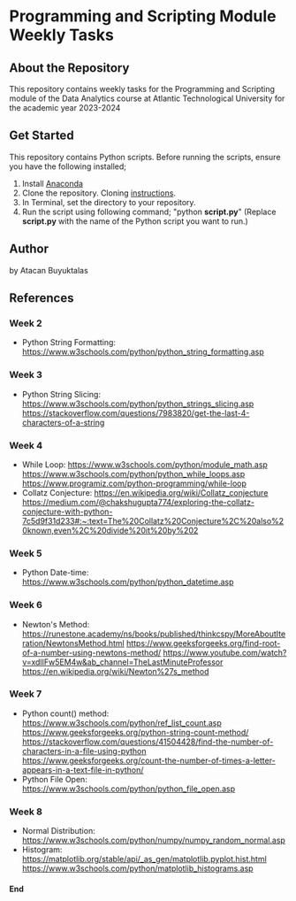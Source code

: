 # Programming and Scripting Module Weekly Tasks


## About the Repository

This repository contains weekly tasks for the Programming and Scripting module of the Data Analytics course at Atlantic Technological University for the academic year 2023-2024

## Get Started
This repository contains Python scripts. Before running the scripts, ensure you have the following installed;

1. Install [Anaconda](https://www.anaconda.com/download)
2. Clone the repository. Cloning [instructions](https://docs.github.com/en/repositories/creating-and-managing-repositories/cloning-a-repository).
3. In Terminal, set the directory to your repository.
4. Run the script using following command; "python **script.py**"
(Replace **script.py** with the name of the Python script you want to run.)

## Author
by Atacan Buyuktalas

## References

### Week 2
- Python String Formatting: 
    https://www.w3schools.com/python/python_string_formatting.asp

### Week 3
- Python String Slicing:  
    https://www.w3schools.com/python/python_strings_slicing.asp
    https://stackoverflow.com/questions/7983820/get-the-last-4-characters-of-a-string

### Week 4
- While Loop: 
    https://www.w3schools.com/python/module_math.asp
    https://www.w3schools.com/python/python_while_loops.asp
    https://www.programiz.com/python-programming/while-loop
- Collatz Conjecture:
    https://en.wikipedia.org/wiki/Collatz_conjecture
    https://medium.com/@chakshugupta774/exploring-the-collatz-conjecture-with-python-7c5d9f31d233#:~:text=The%20Collatz%20Conjecture%2C%20also%20known,even%2C%20divide%20it%20by%202

### Week 5
- Python Date-time: 
    https://www.w3schools.com/python/python_datetime.asp 

### Week 6
- Newton's Method: 
    https://runestone.academy/ns/books/published/thinkcspy/MoreAboutIteration/NewtonsMethod.html
    https://www.geeksforgeeks.org/find-root-of-a-number-using-newtons-method/
    https://www.youtube.com/watch?v=xdlIFw5EM4w&ab_channel=TheLastMinuteProfessor
    https://en.wikipedia.org/wiki/Newton%27s_method

### Week 7
- Python count() method: 
    https://www.w3schools.com/python/ref_list_count.asp
    https://www.geeksforgeeks.org/python-string-count-method/
    https://stackoverflow.com/questions/41504428/find-the-number-of-characters-in-a-file-using-python
    https://www.geeksforgeeks.org/count-the-number-of-times-a-letter-appears-in-a-text-file-in-python/
- Python File Open:
    https://www.w3schools.com/python/python_file_open.asp

### Week 8
- Normal Distribution:
    https://www.w3schools.com/python/numpy/numpy_random_normal.asp
- Histogram:
    https://matplotlib.org/stable/api/_as_gen/matplotlib.pyplot.hist.html
    https://www.w3schools.com/python/matplotlib_histograms.asp

#### End